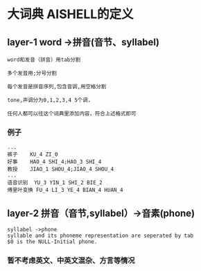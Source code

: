 # 大词典 AISHELL的定义
## layer-1 word ->拼音(音节、syllabel)

	word和发音（拼音）用tab分割
    
    多个发音用;分号分割
    
    每个发音是拼音序列,包含音调,用空格分割
    
    tone,声调分为0,1,2,3,4 5个调， 
    
    任何人都可以往这个词典里添加内容，符合上述格式即可
    
   ### 例子
    
    ...
    裤子    KU_4 ZI_0
    好事    HAO_4 SHI_4;HAO_3 SHI_4
    教授    JIAO_1 SHOU_4;JIAO_4 SHOU_4
    ...
    语音识别  YU_3 YIN_1 SHI_2 BIE_2
    傅里叶变换 FU_4 LI_3 YE_4 BIAN_4 HUAN_4
    
    
   
   
   ## layer-2 拼音（音节,syllabel）->音素(phone)
    syllabel ->phone
    syllable and its phoneme representation are seperated by tab
	$0 is the NULL-Initial phone.
  
   ### 暂不考虑英文、中英文混杂、方言等情况
   
 